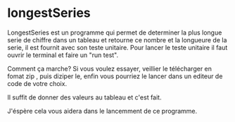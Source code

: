 # longestSeries
 LongestSeries est un programme qui permet de determiner la plus longue serie de chiffre dans un tableau et retourne ce nombre et la longueure de la serie, il est fournit avec son teste unitaire.
 Pour lancer le teste unitaire il faut ouvrir le terminal et faire un "run test".
 
 Comment ça marche?
  Si vous voulez essayer, veillier le télécharger en fomat zip ,
  puis diziper le,
  enfin vous pourriez le lancer dans un editeur de code de votre choix.
  
  Il suffit de donner des valeurs au tableau et c'est fait.
  
  
  J'éspère cela vous aidera dans le lancemment de ce programme. 
